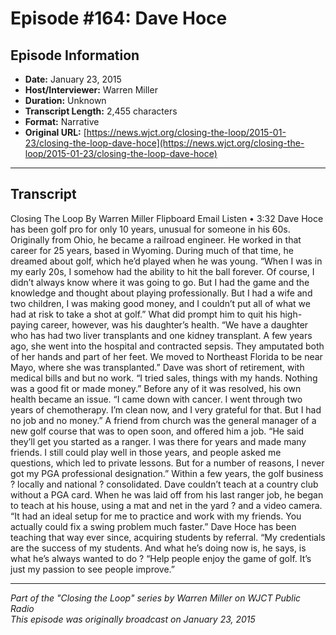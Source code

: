 # Episode #164: Dave Hoce



## Episode Information

- **Date:** January 23, 2015
- **Host/Interviewer:** Warren Miller
- **Duration:** Unknown
- **Transcript Length:** 2,455 characters
- **Format:** Narrative
- **Original URL:** [https://news.wjct.org/closing-the-loop/2015-01-23/closing-the-loop-dave-hoce](https://news.wjct.org/closing-the-loop/2015-01-23/closing-the-loop-dave-hoce)

---

## Transcript

Closing The Loop
By
Warren Miller
Flipboard
Email
Listen
•
3:32
Dave Hoce has been golf pro for only 10 years, unusual for someone in his 60s. Originally from Ohio, he became a railroad engineer. He worked in that career for 25 years, based in Wyoming. During much of that time, he dreamed about golf, which he’d played when he was young.
“When I was in my early 20s, I somehow had the ability to hit the ball forever. Of course, I didn’t always know where it was going to go. But I had the game and the knowledge and thought about playing professionally. But I had a wife and two children, I was making good money, and I couldn’t put all of what we had at risk to take a shot at golf.”
What did prompt him to quit his high-paying career, however, was his daughter’s health.
“We have a daughter who has had two liver transplants and one kidney transplant. A few years ago, she went into the hospital and contracted sepsis. They amputated both of her hands and part of her feet. We moved to Northeast Florida to be near Mayo, where she was transplanted.”
Dave was short of retirement, with medical bills and but no work.
“I tried sales, things with my hands. Nothing was a good fit or made money.”
Before any of it was resolved, his own health became an issue. “I came down with cancer. I went through two years of chemotherapy. I’m clean now, and I very grateful for that. But I had no job and no money.”
A friend from church was the general manager of a new golf course that was to open soon, and offered him a job. “He said they’ll get you started as a ranger. I was there for years and made many friends. I still could play well in those years, and people asked me questions, which led to private lessons. But for a number of reasons, I never got my PGA professional designation.”
Within a few years, the golf business ? locally and national ? consolidated. Dave couldn’t teach at a country club without a PGA card. When he was laid off from his last ranger job, he began to teach at his house, using a mat and net in the yard ? and a video camera.
“It had an ideal setup for me to practice and work with my friends. You actually could fix a swing problem much faster.”
Dave Hoce has been teaching that way ever since, acquiring students by referral. “My credentials are the success of my students.
And what he’s doing now is, he says, is what he’s always wanted to do ? “Help people enjoy the game of golf. It’s just my passion to see people improve.”

---

*Part of the "Closing the Loop" series by Warren Miller on WJCT Public Radio*  
*This episode was originally broadcast on January 23, 2015*
